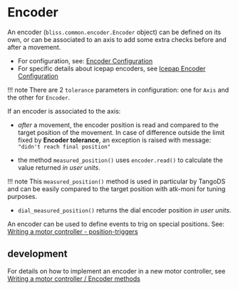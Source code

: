 
# Encoder

An encoder (`bliss.common.encoder.Encoder` object) can be defined on
its own, or can be associated to an axis to add some extra checks
before and after a movement.

* For configuration, see: [Encoder Configuration](config_encoder.md)
* For specific details about icepap encoders, see
[Icepap Encoder Configuration](config_icepap.md#encoder-configuration)

!!! note
    There are 2 `tolerance` parameters in configuration: one for
    `Axis` and the other for `Encoder`.

If an encoder is associated to the axis:

* *after* a movement, the encoder position is read and compared to the
  target position of the movement. In case of difference outside the
  limit fixed by **Encoder tolerance**, an exception is raised with
  message: `"didn't reach final position"`

* the method `measured_position()` uses `encoder.read()` to calculate
  the value returned *in user units*.

!!! note
    This `measured_position()` method is used in particular by
    TangoDS and can be easily compared to the target position with
    atk-moni for tuning purposes.

* `dial_measured_position()` returns the dial encoder position *in
  user units*.


An encoder can be used to define events to trig on special positions.
See: [Writing a motor controller -
position-triggers](dev_write_motctrl.md#position-triggers)


## development

For details on how to implement an encoder in a new motor controller,
see [Writing a motor controller / Encoder
methods](dev_write_motctrl.md#encoder-methods)

